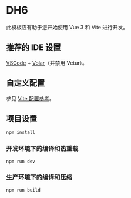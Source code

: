 # DH6

此模板应有助于您开始使用 Vue 3 和 Vite 进行开发。

## 推荐的 IDE 设置

[VSCode](https://code.visualstudio.com/) + [Volar](https://marketplace.visualstudio.com/items?itemName=Vue.volar)（并禁用 Vetur）。

## 自定义配置

参见 [Vite 配置参考](https://vite.dev/config/)。

## 项目设置

```sh
npm install
```

### 开发环境下的编译和热重载

```sh
npm run dev
```

### 生产环境下的编译和压缩

```sh
npm run build
```
